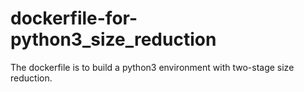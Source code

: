# dockerfile-for-python3_size_reduction
The dockerfile is to build a python3 environment with two-stage size reduction.
